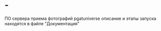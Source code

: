 # -
ПО сервера приема фотографий
pgatuniverse
описание и этапы запуска находятся в файле "Документация"
